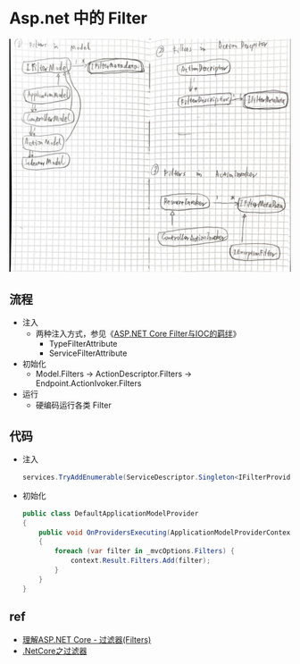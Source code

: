 # Asp.net 中的 Filter

![ActionInvoker](./img/filters.jpeg)

## 流程
- 注入
    - 两种注入方式，参见《[ASP.NET Core Filter与IOC的羁绊](https://www.cnblogs.com/wucy/p/15398927.html)》
        - TypeFilterAttribute
        - ServiceFilterAttribute
- 初始化
    - Model.Filters -> ActionDescriptor.Filters -> Endpoint.ActionIvoker.Filters
- 运行
    - 硬编码运行各类 Filter

## 代码

- 注入
    ``` cs
    services.TryAddEnumerable(ServiceDescriptor.Singleton<IFilterProvider, DefaultFilterProvider>());
    ```
- 初始化
    ``` cs
    public class DefaultApplicationModelProvider
    {
        public void OnProvidersExecuting(ApplicationModelProviderContext context)
        {
            foreach (var filter in _mvcOptions.Filters) {
                context.Result.Filters.Add(filter);
            }
        }
    }
    ```

## ref
- [理解ASP.NET Core - 过滤器(Filters)](https://www.cnblogs.com/xiaoxiaotank/p/15622083.html)
- [.NetCore之过滤器](http://www.longtaosu.com/article/15)